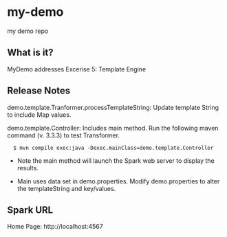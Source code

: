 # my-demo
my demo repo

  What is it?
  -----------

  MyDemo addresses Excerise 5: Template Engine


  Release Notes
  -------------

  demo.template.Tranformer.processTemplateString: Update template String to include Map values.

  demo.template.Controller:  Includes main method.  Run the following maven command (v. 3.3.3) to test Transformer.

      $ mvn compile exec:java -Dexec.mainClass=demo.template.Controller

  
  * Note the main method will launch the Spark web server to display the results.  

  * Main uses data set in demo.properties.  Modify demo.properties to alter the templateString and key/values.


  Spark URL
  -------------

  Home Page: http://localhost:4567
